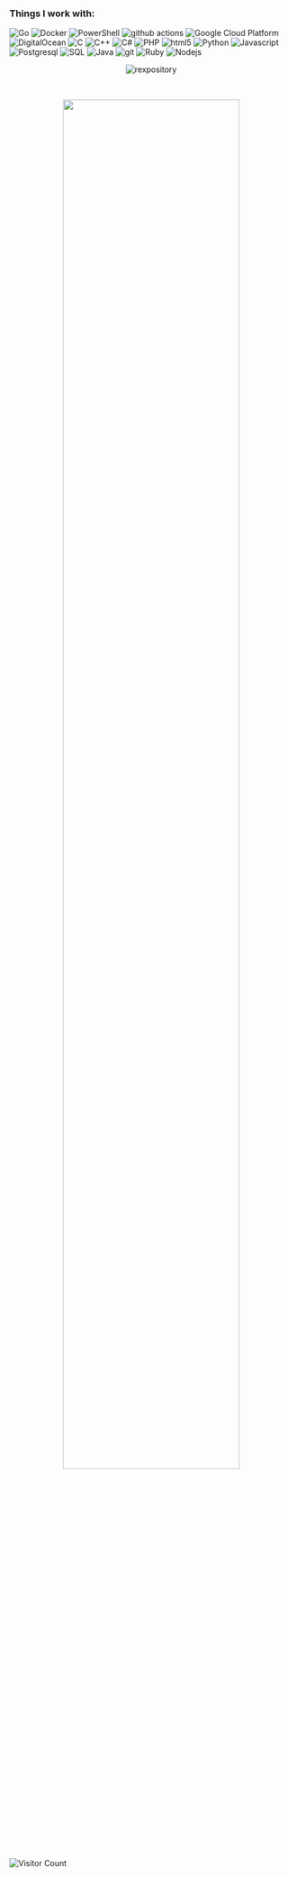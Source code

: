 <h3>Things I work with:</h3>
<p>
  <img alt="Go" src="https://img.shields.io/badge/Go-00ADD8?style=flat-square&logo=go&logoColor=white" />
  <img alt="Docker" src="https://img.shields.io/badge/-Docker-46a2f1?style=flat-square&logo=docker&logoColor=white" />
  <img alt="PowerShell" src="https://img.shields.io/static/v1?logo=powershell&message=PowerShell&color=5580ff&logoColor=white&style=flat-square&label=%20" />
  <img alt="github actions" src="https://img.shields.io/badge/-Github_Actions-2088FF?style=flat-square&logo=github-actions&logoColor=white" />
  <img alt="Google Cloud Platform" src="https://img.shields.io/badge/-Google_Cloud_Platform-1a73e8?style=flat-square&logo=google-cloud&logoColor=white" />
  <img alt="DigitalOcean" src="https://img.shields.io/static/v1?logo=digitalocean&message=DigitalOcean&color=00122A&label=%20&style=flat-square" />
  <img alt="C" src="https://img.shields.io/badge/C-00599C?style=flat-square&logo=c&logoColor=white" />
  <img alt="C++" src="https://img.shields.io/badge/C%2B%2B-0c5682?style=flat-square&logo=c%2B%2B&logoColor=white" />
  <img alt="C#" src="https://img.shields.io/badge/C%23-7852ff?style=flat-square&logo=c-sharp&logoColor=white" />
  <img alt="PHP" src="https://img.shields.io/badge/PHP-430098?style=flat-square&logo=php&logoColor=white" />
  <img alt="html5" src="https://img.shields.io/badge/-HTML5-311C87?style=flat-square&logo=html5&logoColor=white" />
  <img alt="Python" src="https://img.shields.io/badge/Python-764ABC?style=flat-square&logo=python&logoColor=white" />  
  <img alt="Javascript" src="https://img.shields.io/badge/JavaScript-B7178C?style=flat-square&logo=javascript&logoColor=F7DF1E" />
  <img alt="Postgresql" src="https://img.shields.io/static/v1?logo=postgresql&message=PostgreSQL&color=E10098&logoColor=white&style=flat-square&label=%20" />
  <img alt="SQL" src="https://img.shields.io/badge/MySQL-CC6699?style=flat-square&logo=mysql&logoColor=white" />
  <img alt="Java" src="https://img.shields.io/badge/Java-ED8B00?style=flat-square&logo=java&logoColor=white" />
  <img alt="git" src="https://img.shields.io/badge/-Git-F05032?style=flat-square&logo=git&logoColor=white" />
  <img alt="Ruby" src="https://img.shields.io/badge/Ruby-CC342D?style=flat-square&logo=ruby&logoColor=white" />
  <img alt="Nodejs" src="https://img.shields.io/badge/-Nodejs-E34F26?style=flat-square&logo=Node.js&logoColor=white" />
</p> 


<p align="center"><img src="https://github-readme-streak-stats.herokuapp.com/?user=rexpository&theme=black-ice&hide_border=true&stroke=0000&background=0D1117&ring=e05397&fire=e05397&currStreakLabel=e05397" alt="rexpository" /></p>

<br>

<p align="center"><a href="https://github.com/rexpository"><img src="https://raw.githubusercontent.com/rexpository/rexpository/main/orbit.svg" width="79%" height="79%"></a></p>

<br>

![Visitor Count](https://profile-counter.glitch.me/rexpository/count.svg)
